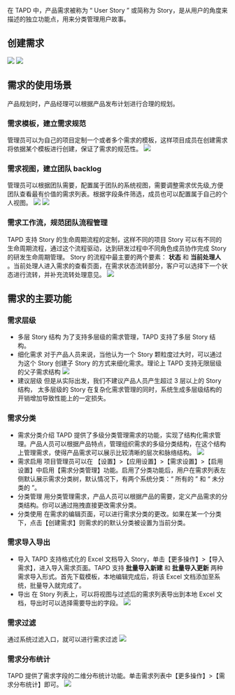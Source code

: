 在 TAPD 中，产品需求被称为 “ User Story ” 或简称为 Story，是从用户的角度来描述的独立功能点，用来分类管理用户故事。
  
## 创建需求
![](http://imgcache.tcecqpoc.fsphere.cn/image/mc.qcloudimg.com/static/img/f29f9e62968c3d02514543033ae1c4f3/image.jpg)
![](http://imgcache.tcecqpoc.fsphere.cn/image/mc.qcloudimg.com/static/img/fd65a439ceeb03cc7df8e26e482e0e1c/image.jpg)

## 需求的使用场景
产品规划时，产品经理可以根据产品发布计划进行合理的规划。
###  需求模板，建立需求规范
管理员可以为自己的项目定制一个或者多个需求的模板，这样项目成员在创建需求将依据某个模板进行创建，保证了需求的规范性。
![](http://imgcache.tcecqpoc.fsphere.cn/image/mc.qcloudimg.com/static/img/036553d34955f7cb600edc90e7cb3597/image.jpg)

### 需求视图，建立团队 backlog
管理员可以根据团队需要，配置属于团队的系统视图，需要调整需求优先级,方便团队查看最有价值的需求列表。根据字段条件筛选，成员也可以配置属于自己的个人视图。
![](http://imgcache.tcecqpoc.fsphere.cn/image/mc.qcloudimg.com/static/img/ead4088f0a5ec24737f0e165e79045b4/image.jpg)
![](http://imgcache.tcecqpoc.fsphere.cn/image/mc.qcloudimg.com/static/img/aa84bbbe0e6a087536d0c2c6b56b8287/image.jpg)

###  需求工作流，规范团队流程管理
TAPD 支持 Story 的生命周期流程的定制，这样不同的项目 Story 可以有不同的生命周期流程，通过这个流程驱动，达到研发过程中不同角色成员协作完成 Story 的研发生命周期管理。
Story 的流程中最主要的两个要素： **状态** 和 **当前处理人** 。当前处理人进入需求的查看页面，在需求状态流转部分，客户可以选择下一个状态进行流转，并补充流转处理意见。
![](http://imgcache.tcecqpoc.fsphere.cn/image/mc.qcloudimg.com/static/img/eadb6863a05fdd61202291117b0d0125/image.jpg)

## 需求的主要功能
### 需求层级
- 多层 Story 结构
为了支持多层级的需求管理，TAPD 支持了多层 Story 结构。
- 细化需求
对于产品人员来说，当他认为一个 Story 颗粒度过大时，可以通过为这个 Story  创建子 Story 的方式来细化需求。理论上 TAPD 支持无限层级的父子需求结构
![](http://imgcache.tcecqpoc.fsphere.cn/image/mc.qcloudimg.com/static/img/2131f1c9e8cfc4cb5bddeb1cda347528/image.jpg)
- 建议层级
但是从实际出发，我们不建议产品人员产生超过 3 层以上的 Story 结构， 太多层级的 Story 在复杂化需求管理的同时，系统生成多层级结构的开销增加导致性能上的一定损失。

### 需求分类
- 需求分类介绍
TAPD 提供了多级分类管理需求的功能，实现了结构化需求管理。产品人员可以根据产品特点，管理组织需求的多级分类结构，在这个结构上管理需求，使得产品需求可以展示比较清晰的层次和脉络结构。
![](http://imgcache.tcecqpoc.fsphere.cn/image/mc.qcloudimg.com/static/img/12e2103d7944192c1223513008f5b8a4/image.jpg)
- 需求启用
项目管理员可以在 【设置】>【应用设置】>【需求设置】>【启用设置】中启用【需求分类管理】功能。启用了分类功能后，用户在需求列表左侧默认展示需求分类树，默认情况下，有两个系统分类：“ 所有的 ” 和 “ 未分类的 ”。   
- 分类管理
用分类管理需求，产品人员可以根据产品的需要，定义产品需求的分类结构。你可以通过拖拽直接更改需求分类。
- 分类使用
在需求的编辑页面，可以进行需求分类的更改。如果在某一个分类下，点击【创建需求】则需求的的默认分类被设置为当前分类。

### 需求导入导出
- 导入
TAPD 支持格式化的 Excel 文档导入 Story，单击【更多操作】>【导入需求】，进入导入需求页面。TAPD 支持 **批量导入新建** 和 **批量导入更新** 两种需求导入形式。首先下载模板，本地编辑完成后，将该 Excel 文档添加至系统，批量导入就完成了。
- 导出
在 Story 列表上，可以将视图与过滤后的需求列表导出到本地 Excel 文档，导出时可以选择需要导出的字段。
![](http://imgcache.tcecqpoc.fsphere.cn/image/mc.qcloudimg.com/static/img/753ff5fab952ca8c8914075179e48ff1/image.jpg)

### 需求过滤
通过系统过滤入口，就可以进行需求过滤
![](http://imgcache.tcecqpoc.fsphere.cn/image/mc.qcloudimg.com/static/img/5274fb1b1b2ca1fbe041b1dea17818bd/image.jpg)

### 需求分布统计
TAPD 提供了需求字段的二维分布统计功能。单击需求列表中【更多操作】>【需求分布统计】即可。
![](http://imgcache.tcecqpoc.fsphere.cn/image/mc.qcloudimg.com/static/img/d4d839675917cb7fb098153491fb5981/image.jpg)




